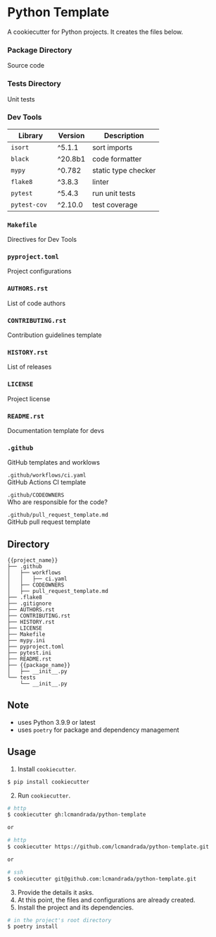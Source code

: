 # Python Template

A cookiecutter for Python projects. It creates the files below.

### Package Directory
Source code

### Tests Directory
Unit tests

### Dev Tools
| Library | Version | Description
| ----------- | ----------- | ----------- |
| `isort` | ^5.1.1 | sort imports |
| `black` | ^20.8b1 | code formatter  |
| `mypy` | ^0.782 | static type checker |
| `flake8` | ^3.8.3 | linter |
| `pytest` | ^5.4.3 | run unit tests |
| `pytest-cov ` | ^2.10.0 | test coverage  |

### `Makefile`
Directives for Dev Tools

### `pyproject.toml`
Project configurations

### `AUTHORS.rst`
List of code authors

### `CONTRIBUTING.rst`
Contribution guidelines template

### `HISTORY.rst`
List of releases

### `LICENSE`
Project license

### `README.rst`
Documentation template for devs

### `.github`
GitHub templates and worklows

`.github/workflows/ci.yaml`  
GitHub Actions CI template

`.github/CODEOWNERS`  
Who are responsible for the code?

`.github/pull_request_template.md`  
GitHub pull request template

## Directory
```
{{project_name}}
├── .github
│   ├── workflows
│   │   ├── ci.yaml
│   ├── CODEOWNERS
│   ├── pull_request_template.md
├── .flake8
├── .gitignore
├── AUTHORS.rst
├── CONTRIBUTING.rst
├── HISTORY.rst
├── LICENSE
├── Makefile
├── mypy.ini
├── pyproject.toml
├── pytest.ini
├── README.rst
├── {{package_name}}
│   ├── __init__.py
└── tests
    └── __init__.py
```

## Note
- uses Python 3.9.9 or latest
- uses `poetry` for package and dependency management

## Usage
1. Install `cookiecutter`.
  ```bash
  $ pip install cookiecutter
  ```
2. Run `cookiecutter`.
  ```bash
  # http
  $ cookiecutter gh:lcmandrada/python-template

  or

  # http
  $ cookiecutter https://github.com/lcmandrada/python-template.git

  or

  # ssh
  $ cookiecutter git@github.com:lcmandrada/python-template.git
  ```
3. Provide the details it asks.
4. At this point, the files and configurations are already created.
5. Install the project and its dependencies.
  ```bash
  # in the project's root directory
  $ poetry install
  ```

